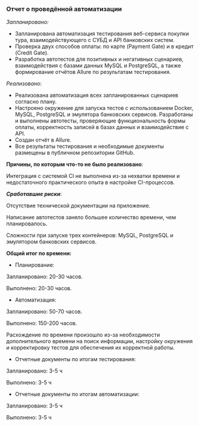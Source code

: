 ### **Отчет о проведённой автоматизации**




_Запланировано:_


- Запланирована автоматизация тестирования веб-сервиса покупки тура, взаимодействующего с СУБД и API банковских систем. 
- Проверка двух способов оплаты: по карте (Payment Gate) и в кредит (Credit Gate). 
- Разработка автотестов для позитивных и негативных сценариев, взаимодействия с базами данных MySQL и PostgreSQL, а также формирование отчётов Allure по результатам тестирования.

_Реализовано:_


- Реализована автоматизация всех запланированных сценариев согласно плану. 
- Настроено окружение для запуска тестов с использованием Docker, MySQL, PostgreSQL и эмулятора банковских сервисов. Разработаны и выполнены автотесты, проверяющие функциональность формы оплаты, корректность записей в базах данных и взаимодействие с API. 
- Создан отчёт в Allure. 
- Все результаты тестирования и необходимые документы размещены в публичном репозитории GitHub.




**Причины, по которым что-то не было реализовано**:



Интеграция с системой CI не выполнена из-за нехватки времени и недостаточного практического опыта в настройке CI-процессов.






**_Сработавшие риски_**:


Отсутствие технической документации на приложение.

Написание автотестов заняло большее количество времени, чем планировалось.

Сложности при запуске трех контейнеров: MySQL, PostgreSQL и эмулятором банковских сервисов.




**Общий итог по времени:** 

 
- Планирование:
  

Запланировано: 20-30 часов.

Выполнено: 20-30 часов.

- Автоматизация:
  

Запланировано: 50-70 часов.

Выполнено: 150-200 часов.

Расхождение по времени произошло из-за необходимости дополнительного времени на поиск информации, настройку окружения и корректировку тестов для обеспечения их корректной работы.



- Отчетные документы по итогам тестирования: 

Запланировано: 3-5 ч

Выполнено: 3-5 ч



- Отчетные документы по итогам автоматизации: 

Запланировано: 3-5 ч

Выполнено: 3-5 ч



